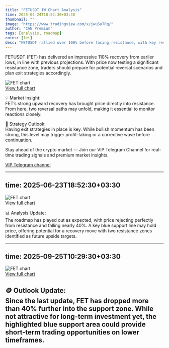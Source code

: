 ```yaml
---
title: "FETUSDT 1W Chart Analysis"
time: 2025-04-24T18:52:30+03:30
thumbnail: ""
image: "https://www.tradingview.com/x/jwuSu7Rq/"
author: "CAN Premium"
tags: [analysis, roadmap]
coins: [fet]
desc: "FETUSDT rallied over 100% before facing resistance, with key reversal scenarios now in play on the weekly chart."
---
```


FETUSDT (FET) has delivered an impressive 110% recovery from earlier lows, in line with previous projections. With price now testing a significant resistance zone, traders should prepare for potential reversal scenarios and plan exit strategies accordingly.  

![FET chart](https://www.tradingview.com/x/jwuSu7Rq/)  
[View full chart](https://www.tradingview.com/x/jwuSu7Rq/)  

💡 Market Insight:  
FET’s strong upward recovery has brought price directly into resistance. From here, two reversal paths may unfold, making it essential to monitor reactions closely.  

📌 Strategy Outlook:  
Having exit strategies in place is key. While bullish momentum has been strong, this level may trigger profit-taking or a corrective wave before continuation.  

Stay ahead of the crypto market — Join our VIP Telegram Channel for real-time trading signals and premium market insights.

[VIP Telegram channel](https://t.me/+2znhsiCGpI81MzQ0)

---
time: 2025-06-23T18:52:30+03:30
---

![FET chart](https://www.tradingview.com/x/D8Z0Qh3R/)  
[View full chart](https://www.tradingview.com/x/D8Z0Qh3R/)  

📊 Analysis Update:  
The roadmap has played out as expected, with price rejecting perfectly from resistance and falling nearly 40%. A key blue support line may hold price, offering potential for a recovery move with two resistance zones identified as future upside targets.  

---
time: 2025-09-25T10:29:30+03:30
---

![FET chart](https://www.tradingview.com/x/7OkI8UQ5/)  
[View full chart](https://www.tradingview.com/x/7OkI8UQ5/)  

🪙 Outlook Update:  
Since the last update, FET has dropped more than 40% further into the support zone. While not attractive for long-term investment yet, the highlighted blue support area could provide short-term trading opportunities on lower timeframes.  
---